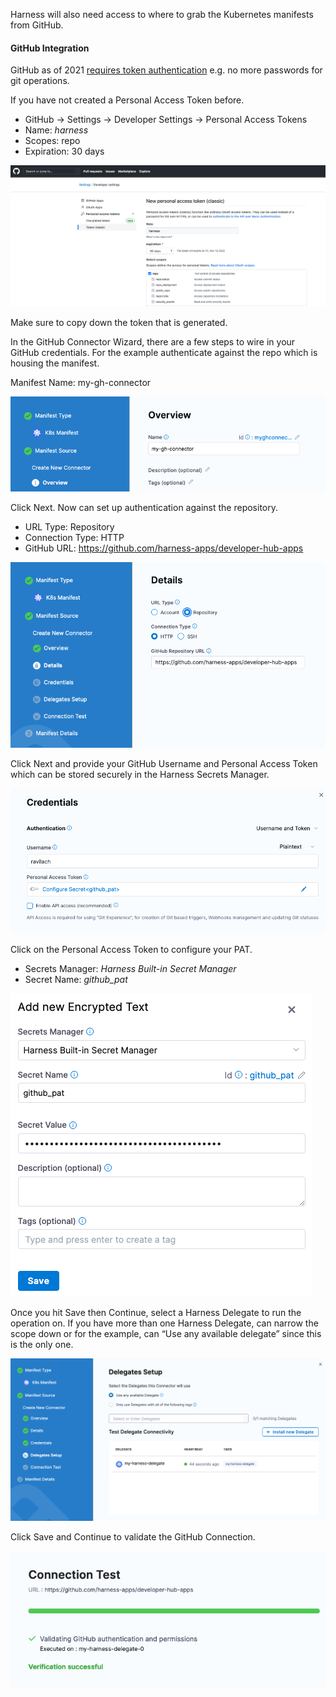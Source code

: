 Harness will also need access to where to grab the Kubernetes manifests from GitHub.

#### GitHub Integration

GitHub as of 2021 [requires token authentication](https://github.blog/2020-12-15-token-authentication-requirements-for-git-operations/) e.g. no more passwords for git operations. 

If you have not created a Personal Access Token before.

- GitHub -> Settings -> Developer Settings -> Personal Access Tokens
- Name: _harness_
- Scopes: repo 
- Expiration: 30 days

![GitHub PAT](static/github-pat-wiring/gh_pat.png)

Make sure to copy down the token that is generated.


In the GitHub Connector Wizard, there are a few steps to wire in your GitHub credentials. For the example authenticate against the repo which is housing the manifest.

Manifest Name: my-gh-connector

![GitHub Connector](static/github-pat-wiring/gh_connector.png)

Click Next. Now can set up authentication against the repository.

- URL Type: Repository
- Connection Type: HTTP
- GitHub URL: https://github.com/harness-apps/developer-hub-apps

![GitHub URL](static/github-pat-wiring/githuburl.png)

Click Next and provide your GitHub Username and Personal Access Token which can be stored securely in the Harness Secrets Manager.

![GitHub Creds](static/github-pat-wiring/config_gh_creds.png)

Click on the Personal Access Token to configure your PAT.

- Secrets Manager: _Harness Built-in Secret Manager_
- Secret Name: _github_pat_

![GitHub PAT Secret](static/github-pat-wiring/gh_pat_secret.png)

Once you hit Save then Continue, select a Harness Delegate to run the operation on. If you have more than one Harness Delegate, can narrow the scope down or for the example, can “Use any available delegate” since this is the only one.

![Pick Delegate](static/github-pat-wiring/pick_delegate.png)

Click Save and Continue to validate the GitHub Connection.

![Validate GitHub](static/github-pat-wiring/validate_gh.png)
